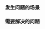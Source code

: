 <!-- {name: 'config', type: 'scene'} -->
### 发生问题的场景

<!--
  说明：
    在开发一个编辑器的时候，页面的组件都做成受控组件了，可是随着组件的增多，页面的性能变得越来越差了，之前一直认为受控组件是最好的，现在对此出现了怀疑？
 -->

### 需要解决的问题

<!--
  说明：
    什么样的组件适合做受控组件，什么样的组件适合进行非受控开发？

    回答：
      1、受控组件与非受控的优缺点是什么？他们的临界点是什么？
      2、为什么受控组件多了会导致页面卡顿呢？
 -->
